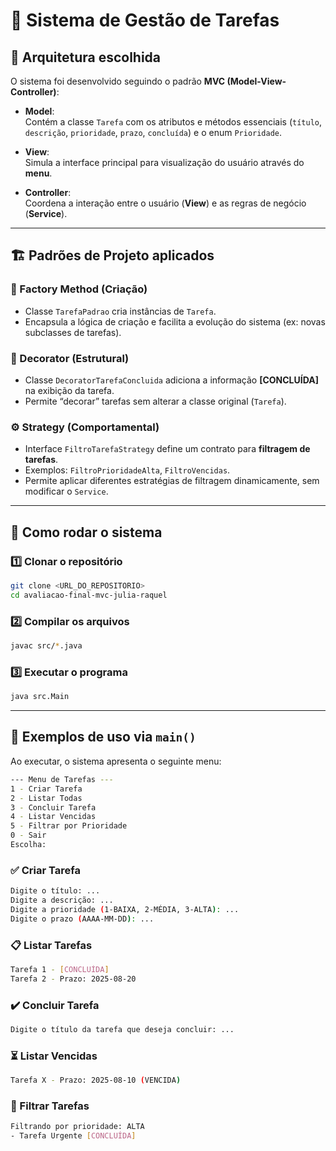 # 📝 Sistema de Gestão de Tarefas

## 📌 Arquitetura escolhida
O sistema foi desenvolvido seguindo o padrão **MVC (Model-View-Controller)**:

- **Model**:  
  Contém a classe `Tarefa` com os atributos e métodos essenciais (`título`, `descrição`, `prioridade`, `prazo`, `concluída`) e o enum `Prioridade`.

- **View**:  
  Simula a interface principal para visualização do usuário através do **menu**.

- **Controller**:  
  Coordena a interação entre o usuário (**View**) e as regras de negócio (**Service**).

---

## 🏗️ Padrões de Projeto aplicados

### 🔨 Factory Method (Criação)
- Classe `TarefaPadrao` cria instâncias de `Tarefa`.
- Encapsula a lógica de criação e facilita a evolução do sistema (ex: novas subclasses de tarefas).

### 🎨 Decorator (Estrutural)
- Classe `DecoratorTarefaConcluida` adiciona a informação **[CONCLUÍDA]** na exibição da tarefa.
- Permite “decorar” tarefas sem alterar a classe original (`Tarefa`).

### ⚙️ Strategy (Comportamental)
- Interface `FiltroTarefaStrategy` define um contrato para **filtragem de tarefas**.
- Exemplos: `FiltroPrioridadeAlta`, `FiltroVencidas`.
- Permite aplicar diferentes estratégias de filtragem dinamicamente, sem modificar o `Service`.

---

## 🚀 Como rodar o sistema

### 1️⃣ Clonar o repositório
```bash
git clone <URL_DO_REPOSITORIO>
cd avaliacao-final-mvc-julia-raquel
```

### 2️⃣ Compilar os arquivos
```bash
javac src/*.java
```

### 3️⃣ Executar o programa
```bash
java src.Main
```

---

## 📖 Exemplos de uso via `main()`

Ao executar, o sistema apresenta o seguinte menu:

```bash
--- Menu de Tarefas ---
1 - Criar Tarefa
2 - Listar Todas
3 - Concluir Tarefa
4 - Listar Vencidas
5 - Filtrar por Prioridade
0 - Sair
Escolha:
```

### ✅ Criar Tarefa
```bash
Digite o título: ...
Digite a descrição: ...
Digite a prioridade (1-BAIXA, 2-MÉDIA, 3-ALTA): ...
Digite o prazo (AAAA-MM-DD): ...
```

### 📋 Listar Tarefas
```bash
Tarefa 1 - [CONCLUÍDA]
Tarefa 2 - Prazo: 2025-08-20
```

### ✔️ Concluir Tarefa
```bash
Digite o título da tarefa que deseja concluir: ...
```

### ⏳ Listar Vencidas
```bash
Tarefa X - Prazo: 2025-08-10 (VENCIDA)
```

### 🎯 Filtrar Tarefas
```bash
Filtrando por prioridade: ALTA
- Tarefa Urgente [CONCLUÍDA]
```
